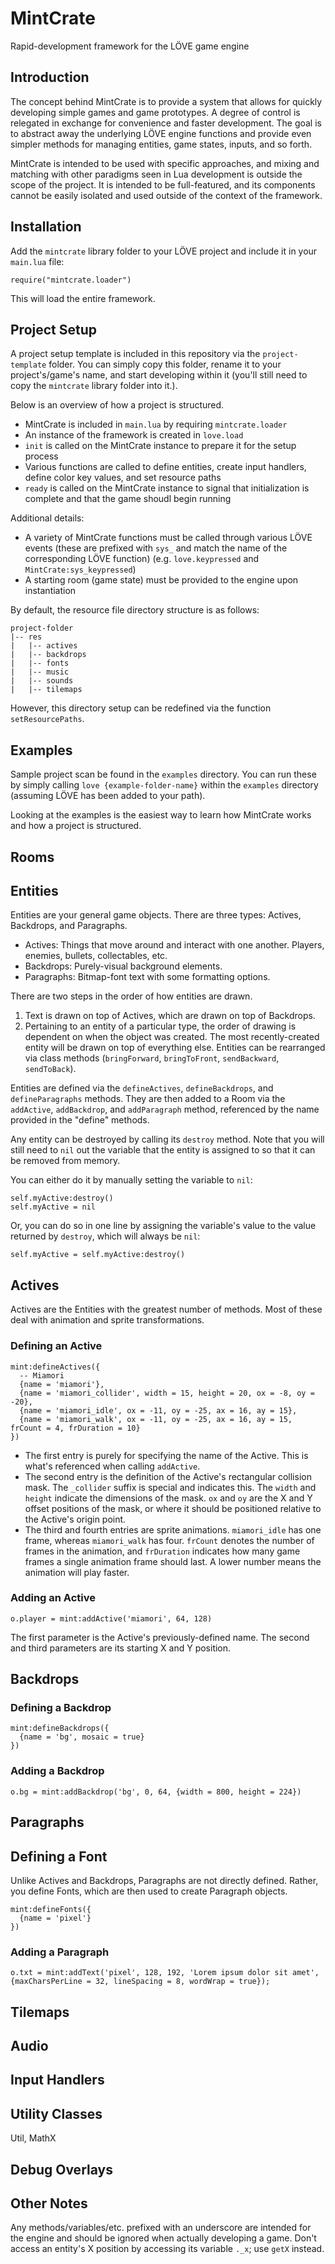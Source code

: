 # MintCrate
Rapid-development framework for the LÖVE game engine

## Introduction
The concept behind MintCrate is to provide a system that allows for quickly developing simple games and game prototypes. A degree of control is relegated in exchange for convenience and faster development. The goal is to abstract away the underlying LÖVE engine functions and provide even simpler methods for managing entities, game states, inputs, and so forth.

MintCrate is intended to be used with specific approaches, and mixing and matching with other paradigms seen in Lua development is outside the scope of the project. It is intended to be full-featured, and its components cannot be easily isolated and used outside of the context of the framework.

## Installation
Add the `mintcrate` library folder to your LÖVE project and include it in your `main.lua` file:

```
require("mintcrate.loader")
```

This will load the entire framework.

## Project Setup
A project setup template is included in this repository via the `project-template` folder. You can simply copy this folder, rename it to your project's/game's name, and start developing within it (you'll still need to copy the `mintcrate` library folder into it.).

Below is an overview of how a project is structured.

- MintCrate is included in `main.lua` by requiring `mintcrate.loader`
- An instance of the framework is created in `love.load`
- `init` is called on the MintCrate instance to prepare it for the setup process
- Various functions are called to define entities, create input handlers, define color key values, and set resource paths
- `ready` is called on the MintCrate instance to signal that initialization is complete and that the game shoudl begin running

Additional details:

- A variety of MintCrate functions must be called through various LÖVE events (these are prefixed with `sys_` and match the name of the corresponding LÖVE function) (e.g. `love.keypressed` and `MintCrate:sys_keypressed`)
- A starting room (game state) must be provided to the engine upon instantiation

By default, the resource file directory structure is as follows:

```
project-folder
|-- res
|   |-- actives
|   |-- backdrops
|   |-- fonts
|   |-- music
|   |-- sounds
|   |-- tilemaps
```

However, this directory setup can be redefined via the function `setResourcePaths`.

## Examples
Sample project scan be found in the `examples` directory. You can run these by simply calling `love {example-folder-name}` within the `examples` directory (assuming LÖVE has been added to your path).

Looking at the examples is the easiest way to learn how MintCrate works and how a project is structured.

## Rooms

## Entities
Entities are your general game objects. There are three types: Actives, Backdrops, and Paragraphs.

- Actives: Things that move around and interact with one another. Players, enemies, bullets, collectables, etc.
- Backdrops: Purely-visual background elements.
- Paragraphs: Bitmap-font text with some formatting options.

There are two steps in the order of how entities are drawn.

1. Text is drawn on top of Actives, which are drawn on top of Backdrops.
2. Pertaining to an entity of a particular type, the order of drawing is dependent on when the object was created. The most recently-created entity will be drawn on top of everything else. Entities can be rearranged via class methods (`bringForward`, `bringToFront`, `sendBackward`, `sendToBack`).

Entities are defined via the `defineActives`, `defineBackdrops`, and `defineParagraphs` methods. They are then added to a Room via the `addActive`, `addBackdrop`, and `addParagraph` method, referenced by the name provided in the "define" methods.

Any entity can be destroyed by calling its `destroy` method. Note that you will still need to `nil` out the variable that the entity is assigned to so that it can be removed from memory.

You can either do it by manually setting the variable to `nil`:

```
self.myActive:destroy()
self.myActive = nil
```

Or, you can do so in one line by assigning the variable's value to the value returned by `destroy`, which will always be `nil`:

```
self.myActive = self.myActive:destroy()
```

## Actives

Actives are the Entities with the greatest number of methods. Most of these deal with animation and sprite transformations.

### Defining an Active

```
mint:defineActives({
  -- Miamori
  {name = 'miamori'},
  {name = 'miamori_collider', width = 15, height = 20, ox = -8, oy = -20},
  {name = 'miamori_idle', ox = -11, oy = -25, ax = 16, ay = 15},
  {name = 'miamori_walk', ox = -11, oy = -25, ax = 16, ay = 15, frCount = 4, frDuration = 10}
})
```

- The first entry is purely for specifying the name of the Active. This is what's referenced when calling `addActive`.
- The second entry is the definition of the Active's rectangular collision mask. The `_collider` suffix is special and indicates this. The `width` and `height` indicate the dimensions of the mask. `ox` and `oy` are the X and Y offset positions of the mask, or where it should be positioned relative to the Active's origin point.
- The third and fourth entries are sprite animations. `miamori_idle` has one frame, whereas `miamori_walk` has four. `frCount` denotes the number of frames in the animation, and `frDuration` indicates how many game frames a single animation frame should last. A lower number means the animation will play faster.

### Adding an Active

```
o.player = mint:addActive('miamori', 64, 128)
```

The first parameter is the Active's previously-defined name. The second and third parameters are its starting X and Y position.

## Backdrops

### Defining a Backdrop

```
mint:defineBackdrops({
  {name = 'bg', mosaic = true}
})
```

### Adding a Backdrop

```
o.bg = mint:addBackdrop('bg', 0, 64, {width = 800, height = 224})
```

## Paragraphs

## Defining a Font

Unlike Actives and Backdrops, Paragraphs are not directly defined. Rather, you define Fonts, which are then used to create Paragraph objects.

```
mint:defineFonts({
  {name = 'pixel'}
})
```

### Adding a Paragraph

```
o.txt = mint:addText('pixel', 128, 192, 'Lorem ipsum dolor sit amet', {maxCharsPerLine = 32, lineSpacing = 8, wordWrap = true});
```

## Tilemaps

## Audio

## Input Handlers

## Utility Classes
Util, MathX

## Debug Overlays

## Other Notes

Any methods/variables/etc. prefixed with an underscore are intended for the engine and should be ignored when actually developing a game. Don't access an entity's X position by accessing its variable `._x`; use `getX` instead.